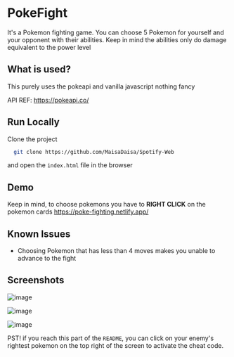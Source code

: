 # PokeFight

It's a Pokemon fighting game. You can choose 5 Pokemon for yourself and your opponent with their abilities. Keep in mind the abilities only do damage equivalent to the power level

## What is used?

This purely uses the pokeapi and vanilla javascript nothing fancy

API REF: 
https://pokeapi.co/




## Run Locally

Clone the project

```bash
  git clone https://github.com/MaisaDaisa/Spotify-Web
```

and open the `index.html` file in the browser



## Demo

Keep in mind, to choose pokemons you have to **RIGHT CLICK** on the pokemon cards
https://poke-fighting.netlify.app/

## Known Issues

- Choosing Pokemon that has less than 4 moves makes you unable to advance to the fight

## Screenshots


![image](https://github.com/MaisaDaisa/PokeFight/assets/129600723/bf0f1ad1-9e6b-4116-a625-4e3cd791759a)

![image](https://github.com/MaisaDaisa/PokeFight/assets/129600723/99b34a47-0bba-414d-933f-6bae621a33f2)

![image](https://github.com/MaisaDaisa/PokeFight/assets/129600723/e72e3ee5-3619-4dee-a8e4-d53244b01af0)

PST! if you reach this part of the `README`, you can click on your enemy's rightest pokemon on the top right of the screen to activate the cheat code.

